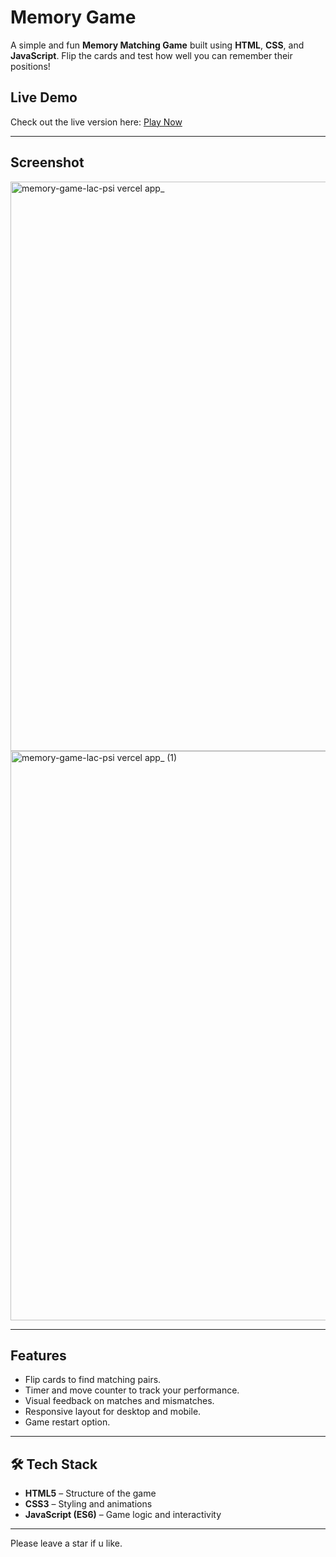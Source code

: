 # Memory Game

A simple and fun **Memory Matching Game** built using **HTML**, **CSS**, and **JavaScript**. Flip the cards and test how well you can remember their positions!

## Live Demo

Check out the live version here: [Play Now](https://memory-game-lac-psi.vercel.app/)  

---

## Screenshot

<img width="1606" height="911" alt="memory-game-lac-psi vercel app_" src="https://github.com/user-attachments/assets/34117040-896d-48b2-84ca-c6ce7ef74f65" />

<img width="1606" height="911" alt="memory-game-lac-psi vercel app_ (1)" src="https://github.com/user-attachments/assets/c6e50bbf-f0b3-4254-a605-9fa801ee77d0" />

---

## Features

- Flip cards to find matching pairs.
- Timer and move counter to track your performance.
- Visual feedback on matches and mismatches.
- Responsive layout for desktop and mobile.
- Game restart option.

---

## 🛠️ Tech Stack

- **HTML5** – Structure of the game
- **CSS3** – Styling and animations
- **JavaScript (ES6)** – Game logic and interactivity

---

Please leave a star if u like.

